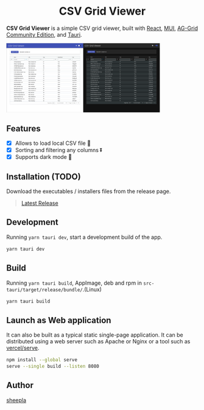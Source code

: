 <div align="center">
  
# CSV Grid Viewer

</div>

**CSV Grid Viewer** is a simple CSV grid viewer, built with [React](https://react.dev), [MUI](https://mui.com), [AG-Grid Community Edition](https://www.ag-grid.com/), and [Tauri](https://tauri.app/).

<div align="center" style="display: flex; align-items: center;">
  <img src="./screenshots/screenshot_light.png" width="40%">
  <img src="./screenshots/screenshot_dark.png" width="40%">
</div>

## Features

- [x] Allows to load local CSV file 📝
- [x] Sorting and filtering any columns ⏬
- [x] Supports dark mode 🌙

## Installation (TODO)

Download the executables / installers files from the release page.

> [Latest Release](https://github.com/sheepla/csv-grid-viewer/releases/tag/v0.0.1)

## Development

Running `yarn tauri dev`, start a development build of the app.

```sh
yarn tauri dev
```

## Build

Running `yarn tauri build`, AppImage, deb and rpm in `src-tauri/target/release/bundle/`.(Linux)

```sh
yarn tauri build
```

## Launch as Web application

It can also be built as a typical static single-page application. 
It can be distributed using a web server such as Apache or Nginx or a tool such as [vercel/serve](https://github.com/vercel/serve).

```sh
npm install --global serve
serve --single build --listen 8080
```


## Author

[sheepla](https://github.com/sheepla)
